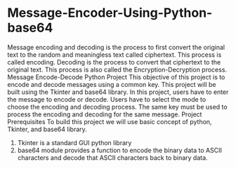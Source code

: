 # Message-Encoder-Using-Python-base64
Message encoding and decoding is the process to first convert the original text to the random and meaningless text called ciphertext. This process is called encoding. Decoding is the process to convert that ciphertext to the original text. This process is also called the Encryption-Decryption process.
Message Encode-Decode Python Project
This objective of this project is to encode and decode messages using a common key. This project will be built using the Tkinter and base64 library.
In this project, users have to enter the message to encode or decode. Users have to select the mode to choose the encoding and decoding process. The same key must be used to process the encoding and decoding for the same message.
Project Prerequisites
To build this project we will use basic concept of python, Tkinter, and base64 library.
1. Tkinter is a standard GUI python library
2. base64 module provides a function to encode the binary data to ASCII characters and decode that ASCII characters back to binary data.
